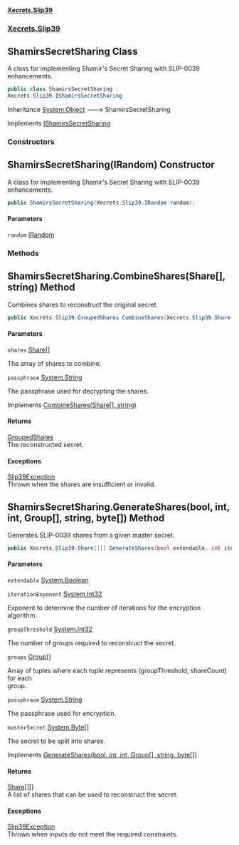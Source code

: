 #### [Xecrets.Slip39](index.md 'index')
### [Xecrets.Slip39](Xecrets.Slip39.md 'Xecrets.Slip39')

## ShamirsSecretSharing Class

A class for implementing Shamir's Secret Sharing with SLIP-0039 enhancements.

```csharp
public class ShamirsSecretSharing :
Xecrets.Slip39.IShamirsSecretSharing
```

Inheritance [System.Object](https://docs.microsoft.com/en-us/dotnet/api/System.Object 'System.Object') &#129106; ShamirsSecretSharing

Implements [IShamirsSecretSharing](Xecrets.Slip39.md#Xecrets.Slip39.IShamirsSecretSharing 'Xecrets.Slip39.IShamirsSecretSharing')
### Constructors

<a name='Xecrets.Slip39.ShamirsSecretSharing.ShamirsSecretSharing(Xecrets.Slip39.IRandom)'></a>

## ShamirsSecretSharing(IRandom) Constructor

A class for implementing Shamir's Secret Sharing with SLIP-0039 enhancements.

```csharp
public ShamirsSecretSharing(Xecrets.Slip39.IRandom random);
```
#### Parameters

<a name='Xecrets.Slip39.ShamirsSecretSharing.ShamirsSecretSharing(Xecrets.Slip39.IRandom).random'></a>

`random` [IRandom](Xecrets.Slip39.md#Xecrets.Slip39.IRandom 'Xecrets.Slip39.IRandom')
### Methods

<a name='Xecrets.Slip39.ShamirsSecretSharing.CombineShares(Xecrets.Slip39.Share[],string)'></a>

## ShamirsSecretSharing.CombineShares(Share[], string) Method

Combines shares to reconstruct the original secret.

```csharp
public Xecrets.Slip39.GroupedShares CombineShares(Xecrets.Slip39.Share[] shares, string passphrase);
```
#### Parameters

<a name='Xecrets.Slip39.ShamirsSecretSharing.CombineShares(Xecrets.Slip39.Share[],string).shares'></a>

`shares` [Share](Xecrets.Slip39.Share.md 'Xecrets.Slip39.Share')[[]](https://docs.microsoft.com/en-us/dotnet/api/System.Array 'System.Array')

The array of shares to combine.

<a name='Xecrets.Slip39.ShamirsSecretSharing.CombineShares(Xecrets.Slip39.Share[],string).passphrase'></a>

`passphrase` [System.String](https://docs.microsoft.com/en-us/dotnet/api/System.String 'System.String')

The passphrase used for decrypting the shares.

Implements [CombineShares(Share[], string)](Xecrets.Slip39.md#Xecrets.Slip39.IShamirsSecretSharing.CombineShares(Xecrets.Slip39.Share[],string) 'Xecrets.Slip39.IShamirsSecretSharing.CombineShares(Xecrets.Slip39.Share[], string)')

#### Returns
[GroupedShares](Xecrets.Slip39.GroupedShares.md 'Xecrets.Slip39.GroupedShares')  
The reconstructed secret.

#### Exceptions

[Slip39Exception](Xecrets.Slip39.Slip39Exception.md 'Xecrets.Slip39.Slip39Exception')  
Thrown when the shares are insufficient or invalid.

<a name='Xecrets.Slip39.ShamirsSecretSharing.GenerateShares(bool,int,int,Xecrets.Slip39.Group[],string,byte[])'></a>

## ShamirsSecretSharing.GenerateShares(bool, int, int, Group[], string, byte[]) Method

Generates SLIP-0039 shares from a given master secret.

```csharp
public Xecrets.Slip39.Share[][] GenerateShares(bool extendable, int iterationExponent, int groupThreshold, Xecrets.Slip39.Group[] groups, string passphrase, byte[] masterSecret);
```
#### Parameters

<a name='Xecrets.Slip39.ShamirsSecretSharing.GenerateShares(bool,int,int,Xecrets.Slip39.Group[],string,byte[]).extendable'></a>

`extendable` [System.Boolean](https://docs.microsoft.com/en-us/dotnet/api/System.Boolean 'System.Boolean')

<a name='Xecrets.Slip39.ShamirsSecretSharing.GenerateShares(bool,int,int,Xecrets.Slip39.Group[],string,byte[]).iterationExponent'></a>

`iterationExponent` [System.Int32](https://docs.microsoft.com/en-us/dotnet/api/System.Int32 'System.Int32')

Exponent to determine the number of iterations for the encryption  
            algorithm.

<a name='Xecrets.Slip39.ShamirsSecretSharing.GenerateShares(bool,int,int,Xecrets.Slip39.Group[],string,byte[]).groupThreshold'></a>

`groupThreshold` [System.Int32](https://docs.microsoft.com/en-us/dotnet/api/System.Int32 'System.Int32')

The number of groups required to reconstruct the secret.

<a name='Xecrets.Slip39.ShamirsSecretSharing.GenerateShares(bool,int,int,Xecrets.Slip39.Group[],string,byte[]).groups'></a>

`groups` [Group](Xecrets.Slip39.Group.md 'Xecrets.Slip39.Group')[[]](https://docs.microsoft.com/en-us/dotnet/api/System.Array 'System.Array')

Array of tuples where each tuple represents (groupThreshold, shareCount) for each  
            group.

<a name='Xecrets.Slip39.ShamirsSecretSharing.GenerateShares(bool,int,int,Xecrets.Slip39.Group[],string,byte[]).passphrase'></a>

`passphrase` [System.String](https://docs.microsoft.com/en-us/dotnet/api/System.String 'System.String')

The passphrase used for encryption.

<a name='Xecrets.Slip39.ShamirsSecretSharing.GenerateShares(bool,int,int,Xecrets.Slip39.Group[],string,byte[]).masterSecret'></a>

`masterSecret` [System.Byte](https://docs.microsoft.com/en-us/dotnet/api/System.Byte 'System.Byte')[[]](https://docs.microsoft.com/en-us/dotnet/api/System.Array 'System.Array')

The secret to be split into shares.

Implements [GenerateShares(bool, int, int, Group[], string, byte[])](Xecrets.Slip39.md#Xecrets.Slip39.IShamirsSecretSharing.GenerateShares(bool,int,int,Xecrets.Slip39.Group[],string,byte[]) 'Xecrets.Slip39.IShamirsSecretSharing.GenerateShares(bool, int, int, Xecrets.Slip39.Group[], string, byte[])')

#### Returns
[Share](Xecrets.Slip39.Share.md 'Xecrets.Slip39.Share')[[]](https://docs.microsoft.com/en-us/dotnet/api/System.Array 'System.Array')[[]](https://docs.microsoft.com/en-us/dotnet/api/System.Array 'System.Array')  
A list of shares that can be used to reconstruct the secret.

#### Exceptions

[Slip39Exception](Xecrets.Slip39.Slip39Exception.md 'Xecrets.Slip39.Slip39Exception')  
Thrown when inputs do not meet the required constraints.